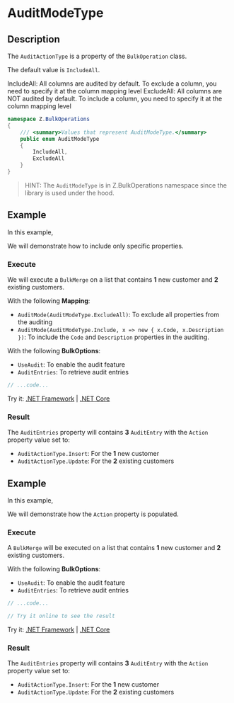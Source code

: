 # AuditModeType

## Description

The `AuditActionType` is a property of the `BulkOperation` class. 

The default value is `IncludeAll`.

IncludeAll: All columns are audited by default. To exclude a column, you need to specify it at the column mapping level
ExcludeAll: All columns are NOT audited by default. To include a column, you need to specify it at the column mapping level

```csharp
namespace Z.BulkOperations
{
    /// <summary>Values that represent AuditModeType.</summary>
    public enum AuditModeType
    {
        IncludeAll,
        ExcludeAll
    }
}
```

> HINT: The `AuditModeType` is in Z.BulkOperations namespace since the library is used under the hood.

## Example
In this example,

We will demonstrate how to include only specific properties.

### Execute
We will execute a `BulkMerge` on a list that contains **1** new customer and **2** existing customers.

With the following **Mapping**:

- `AuditMode(AuditModeType.ExcludeAll)`: To exclude all properties from the auditing
- `AuditMode(AuditModeType.Include, x => new { x.Code, x.Description })`: To include the `Code` and `Description` properties in the auditing.

With the following **BulkOptions**:

- `UseAudit`: To enable the audit feature
- `AuditEntries`: To retrieve audit entries


```csharp
// ...code...
```

Try it: [.NET Framework](https://dotnetfiddle.net/XB5npF) | [.NET Core](https://dotnetfiddle.net/y4w1ZG)


### Result

The `AuditEntries` property will contains **3** `AuditEntry` with the `Action` property value set to:

- `AuditActionType.Insert`: For the **1** new customer
- `AuditActionType.Update`: For the **2** existing customers

## Example

In this example,

We will demonstrate how the `Action` property is populated.

### Execute
A `BulkMerge` will be executed on a list that contains **1** new customer and **2** existing customers.

With the following **BulkOptions**:

- `UseAudit`: To enable the audit feature
- `AuditEntries`: To retrieve audit entries

```csharp
// ...code...

// Try it online to see the result
```

Try it: [.NET Framework](https://dotnetfiddle.net/XB5npF) | [.NET Core](https://dotnetfiddle.net/y4w1ZG)

### Result

The `AuditEntries` property will contains **3** `AuditEntry` with the `Action` property value set to:

- `AuditActionType.Insert`: For the **1** new customer
- `AuditActionType.Update`: For the **2** existing customers
